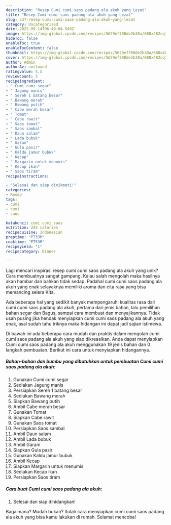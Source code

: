 ```yaml
---
description: "Resep Cumi cumi saos padang ala akuh yang Lezat"
title: "Resep Cumi cumi saos padang ala akuh yang Lezat"
slug: 537-resep-cumi-cumi-saos-padang-ala-akuh-yang-lezat
category: Uncategorized
date: 2022-09-14T06:49:04.549Z
image: https://img-global.cpcdn.com/recipes/5629ef700de2b38a/680x482cq70/cumi-cumi-saos-padang-ala-akuh-foto-resep-utama.jpg
hideToc: false
enableToc: true
enableTocContent: false
thumbnail: https://img-global.cpcdn.com/recipes/5629ef700de2b38a/680x482cq70/cumi-cumi-saos-padang-ala-akuh-foto-resep-utama.jpg
cover: https://img-global.cpcdn.com/recipes/5629ef700de2b38a/680x482cq70/cumi-cumi-saos-padang-ala-akuh-foto-resep-utama.jpg
author: Admin
authorAv: notfound
ratingvalue: 4.5
reviewcount: 3
recipeingredient:
- " Cumi cumi segar"
- " Jagung manis"
- " Sereh 1 batang besar"
- " Bawang merah"
- " Bawang putih"
- " Cabe merah besar"
- " Tomat"
- " Cabe rawit"
- " Saos tomat"
- " Saos sambal"
- " Daun salam"
- " Lada bubuk"
- " Garam"
- " Gula pasir"
- " Kaldu jamur bubuk"
- " Kecap"
- " Margarin untuk menumis"
- " Kecap ikan"
- " Saos tiram"
recipeinstructions:

- "Selesai dan siap dinikmati!"
categories:
- Resep
tags:
- cumi
- cumi
- saos

katakunci: cumi cumi saos 
nutrition: 243 calories
recipecuisine: Indonesian
preptime: "PT33M"
cooktime: "PT53M"
recipeyield: "1"
recipecategory: Dinner

---
```





Lagi mencari inspirasi resep cumi cumi saos padang ala akuh yang unik? Cara membuatnya sangat gampang. Kalau salah mengolah maka hasilnya akan hambar dan bahkan tidak sedap. Padahal cumi cumi saos padang ala akuh yang enak selayaknya memiliki aroma dan cita rasa yang bisa memancing selera Kita.





Ada beberapa hal yang sedikit banyak mempengaruhi kualitas rasa dari cumi cumi saos padang ala akuh, pertama dari jenis bahan, lalu pemilihan bahan segar dan Bagus, sampai cara membuat dan menyajikannya. Tidak usah pusing jika hendak menyiapkan cumi cumi saos padang ala akuh yang enak,      asal sudah tahu triknya maka hidangan ini dapat jadi sajian istimewa.





















Di bawah ini ada beberapa cara mudah dan praktis dalam mengolah cumi cumi saos padang ala akuh yang siap dikreasikan. Anda dapat menyiapkan Cumi cumi saos padang ala akuh menggunakan 19 jenis bahan dan 0 langkah pembuatan. Berikut ini cara untuk menyiapkan hidangannya.

<!--inarticleads1-->

##### Bahan-bahan dan bumbu yang dibutuhkan untuk pembuatan Cumi cumi saos padang ala akuh:

1. Gunakan  Cumi cumi segar
1. Sediakan  Jagung manis
1. Persiapkan  Sereh 1 batang besar
1. Sediakan  Bawang merah
1. Siapkan  Bawang putih
1. Ambil  Cabe merah besar
1. Gunakan  Tomat
1. Siapkan  Cabe rawit
1. Gunakan  Saos tomat
1. Persiapkan  Saos sambal
1. Ambil  Daun salam
1. Ambil  Lada bubuk
1. Ambil  Garam
1. Siapkan  Gula pasir
1. Gunakan  Kaldu jamur bubuk
1. Ambil  Kecap
1. Siapkan  Margarin untuk menumis
1. Sediakan  Kecap ikan
1. Persiapkan  Saos tiram




<!--inarticleads2-->

##### Cara buat Cumi cumi saos padang ala akuh:


1. Selesai dan siap dihidangkan!



Bagaimana? Mudah bukan? Itulah cara menyiapkan cumi cumi saos padang ala akuh yang bisa kamu lakukan di rumah. Selamat mencoba!
